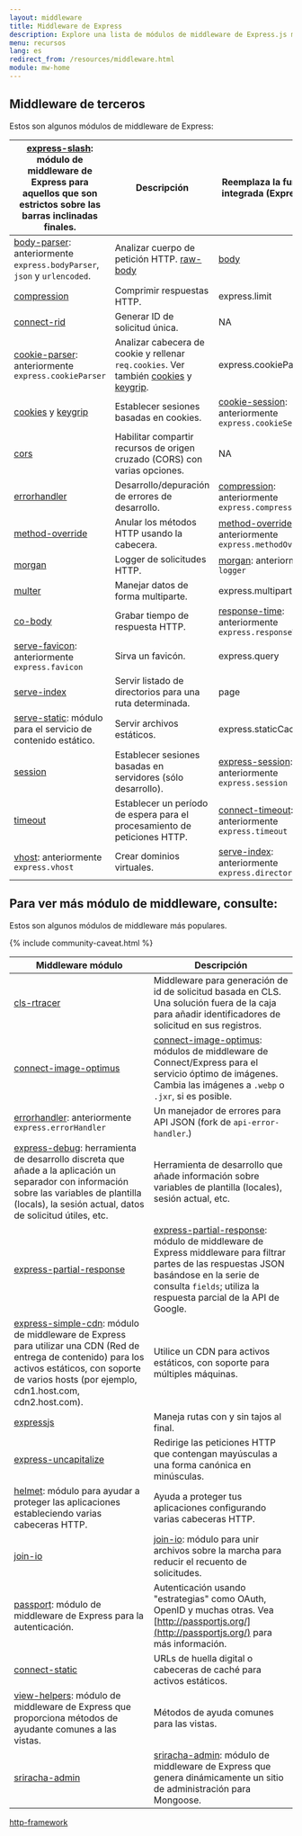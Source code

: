 ```yaml
---
layout: middleware
title: Middleware de Express
description: Explore una lista de módulos de middleware de Express.js mantenidos por el equipo Express y la comunidad, incluyendo middleware integrado y módulos populares de terceros.
menu: recursos
lang: es
redirect_from: /resources/middleware.html
module: mw-home
---
```


## Middleware de terceros

Estos son algunos módulos de middleware de Express:

| [express-slash](https://github.com/ericf/express-slash): módulo de middleware de Express para aquellos que son estrictos sobre las barras inclinadas finales. | Descripción                                                                                                                                                                              | Reemplaza la función integrada (Express 3)                                                           |
| --------------------------------------------------------------------------------------------------------------------------------------------------------------------------------------------- | ---------------------------------------------------------------------------------------------------------------------------------------------------------------------------------------- | ----------------------------------------------------------------------------------------------------------------------- |
| [body-parser](https://github.com/expressjs/body-parser): anteriormente `express.bodyParser`, `json` y `urlencoded`.                                           | Analizar cuerpo de petición HTTP. [raw-body](https://github.com/stream-utils/raw-body)                                                                                   | [body](https://github.com/raynos/body)                                                                                  |
| [compression](/resources/middleware/compression.html)                                                                                                                                         | Comprimir respuestas HTTP.                                                                                                                                               | express.limit                                                                                           |
| [connect-rid](/resources/middleware/connect-rid.html)                                                                                                                                         | Generar ID de solicitud única.                                                                                                                                           | NA                                                                                                                      |
| [cookie-parser](https://github.com/expressjs/cookie-parser): anteriormente `express.cookieParser`                                                                             | Analizar cabecera de cookie y rellenar `req.cookies`. Ver también [cookies](https://github.com/jed/cookies) y [keygrip](https://github.com/jed/keygrip). | express.cookieParser                                                                                    |
| [cookies](https://github.com/jed/cookies) y [keygrip](https://github.com/jed/keygrip)                                                                                                         | Establecer sesiones basadas en cookies.                                                                                                                                  | [cookie-session](https://github.com/expressjs/cookie-session): anteriormente `express.cookieSession`    |
| [cors](/resources/middleware/cors.html)                                                                                                                                                       | Habilitar compartir recursos de origen cruzado (CORS) con varias opciones.                                                                            | NA                                                                                                                      |
| [errorhandler](/resources/middleware/errorhandler.html)                                                                                                                                       | Desarrollo/depuración de errores de desarrollo.                                                                                                                          | [compression](https://github.com/expressjs/compression):  anteriormente `express.compress`              |
| [method-override](/resources/middleware/method-override.html)                                                                                                                                 | Anular los métodos HTTP usando la cabecera.                                                                                                                              | [method-override](https://github.com/expressjs/method-override): anteriormente `express.methodOverride` |
| [morgan](/resources/middleware/morgan.html)                                                                                                                                                   | Logger de solicitudes HTTP.                                                                                                                                              | [morgan](https://github.com/expressjs/morgan): anteriormente `logger`                                   |
| [multer](https://github.com/expressjs/multer)                                                                                                                                                 | Manejar datos de forma multiparte.                                                                                                                                       | express.multipart                                                                                       |
| [co-body](https://github.com/visionmedia/co-body)                                                                                                                                             | Grabar tiempo de respuesta HTTP.                                                                                                                                         | [response-time](https://github.com/expressjs/response-time): anteriormente `express.responseTime`       |
| [serve-favicon](https://github.com/expressjs/serve-favicon): anteriormente `express.favicon`                                                                                  | Sirva un favicón.                                                                                                                                                        | express.query                                                                                           |
| [serve-index](/resources/middleware/serve-index.html)                                                                                                                                         | Servir listado de directorios para una ruta determinada.                                                                                                                 | page                                                                                                                    |
| [serve-static](https://github.com/expressjs/serve-static): módulo para el servicio de contenido estático.                                                     | Servir archivos estáticos.                                                                                                                                               | express.staticCache                                                                                     |
| [session](/resources/middleware/session.html)                                                                                                                                                 | Establecer sesiones basadas en servidores (sólo desarrollo).                                                                                          | [express-session](https://github.com/expressjs/session): anteriormente `express.session`                |
| [timeout](/resources/middleware/timeout.html)                                                                                                                                                 | Establecer un período de espera para el procesamiento de peticiones HTTP.                                                                                                | [connect-timeout](https://github.com/expressjs/timeout): anteriormente `express.timeout`                |
| [vhost](https://github.com/expressjs/vhost): anteriormente `express.vhost`                                                                                                    | Crear dominios virtuales.                                                                                                                                                | [serve-index](https://github.com/expressjs/serve-index): anteriormente `express.directory`              |

## Para ver más módulo de middleware, consulte:

Estos son algunos módulos de middleware más populares.

{% include community-caveat.html %}

| Middleware&nbsp;módulo                                                                                                                                                                                                                                                                                                                                                              | Descripción                                                                                                                                                                                                                                                                                          |
| ------------------------------------------------------------------------------------------------------------------------------------------------------------------------------------------------------------------------------------------------------------------------------------------------------------------------------------------------------------------------------------------------------- | ---------------------------------------------------------------------------------------------------------------------------------------------------------------------------------------------------------------------------------------------------------------------------------------------------- |
| [cls-rtracer](https://github.com/puzpuzpuz/cls-rtracer)                                                                                                                                                                                                                                                                                                                                                 | Middleware para generación de id de solicitud basada en CLS. Una solución fuera de la caja para añadir identificadores de solicitud en sus registros.                                                                                                                |
| [connect-image-optimus](https://github.com/msemenistyi/connect-image-optimus)                                                                                                                                                                                                                                                                                                                           | [connect-image-optimus](https://github.com/msemenistyi/connect-image-optimus): módulos de middleware de Connect/Express para el servicio óptimo de imágenes. Cambia las imágenes a `.webp` o `.jxr`, si es posible.                                  |
| [errorhandler](https://github.com/expressjs/errorhandler): anteriormente `express.errorHandler`                                                                                                                                                                                                                                                                                         | Un manejador de errores para API JSON (fork de `api-error-handler`.)                                                                                                                                                                                              |
| [express-debug](https://github.com/devoidfury/express-debug): herramienta de desarrollo discreta que añade a la aplicación un separador con información sobre las variables de plantilla (locals), la sesión actual, datos de solicitud útiles, etc.                                                                                                 | Herramienta de desarrollo que añade información sobre variables de plantilla (locales), sesión actual, etc.                                                                                                                                                       |
| [express-partial-response](https://github.com/nemtsov/express-partial-response)                                                                                                                                                                                                                                                                                                                         | [express-partial-response](https://github.com/nemtsov/express-partial-response): módulo de middleware de Express middleware para filtrar partes de las respuestas JSON basándose en la serie de consulta `fields`; utiliza la respuesta parcial de la API de Google. |
| [express-simple-cdn](https://github.com/jamiesteven/express-simple-cdn): módulo de middleware de Express para utilizar una CDN (Red de entrega de contenido) para los activos estáticos, con soporte de varios hosts (por ejemplo, cdn1.host.com, cdn2.host.com). | Utilice un CDN para activos estáticos, con soporte para múltiples máquinas.                                                                                                                                                                                                          |
| [expressjs](https://github.com/expressjs)                                                                                                                                                                                                                                                                                                                                                               | Maneja rutas con y sin tajos al final.                                                                                                                                                                                                                                               |
| [express-uncapitalize](https://github.com/jamiesteven/express-uncapitalize)                                                                                                                                                                                                                                                                                                                             | Redirige las peticiones HTTP que contengan mayúsculas a una forma canónica en minúsculas.                                                                                                                                                                                            |
| [helmet](https://github.com/helmetjs/helmet): módulo para ayudar a proteger las aplicaciones estableciendo varias cabeceras HTTP.                                                                                                                                                                                                                                       | Ayuda a proteger tus aplicaciones configurando varias cabeceras HTTP.                                                                                                                                                                                                                |
| [join-io](https://github.com/coderaiser/join-io)                                                                                                                                                                                                                                                                                                                                                        | [join-io](https://github.com/coderaiser/join-io "join-io"): módulo para unir archivos sobre la marcha para reducir el recuento de solicitudes.                                                                                                                       |
| [passport](https://github.com/jaredhanson/passport): módulo de middleware de Express para la autenticación.                                                                                                                                                                                                                                                             | Autenticación usando "estrategias" como OAuth, OpenID y muchas otras.  Vea [http://passportjs.org/](http://passportjs.org/) para más información.                                                                                    |
| [connect-static](https://github.com/andrewrk/connect-static)                                                                                                                                                                                                                                                                                                                                            | URLs de huella digital o cabeceras de caché para activos estáticos.                                                                                                                                                                                                                  |
| [view-helpers](https://github.com/madhums/node-view-helpers): módulo de middleware de Express que proporciona métodos de ayudante comunes a las vistas.                                                                                                                                                                                                                 | Métodos de ayuda comunes para las vistas.                                                                                                                                                                                                                                            |
| [sriracha-admin](https://github.com/hdngr/siracha)                                                                                                                                                                                                                                                                                                                                                      | [sriracha-admin](https://github.com/hdngr/siracha): módulo de middleware de Express que genera dinámicamente un sitio de administración para Mongoose.                                                                                                               |

[http-framework](https://github.com/Raynos/http-framework/wiki/Modules)
